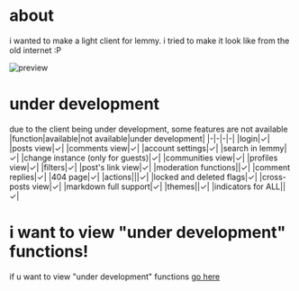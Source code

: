 # about
i wanted to make a light client for lemmy. i tried to make it look like from the old internet :P

![preview](https://github.com/user-attachments/assets/ea474101-9363-47a9-821c-c94294493657)

# under development
due to the client being under development, some features are not available
|function|available|not available|under development|
|-|-|-|-|
|login|✓|
|posts view|✓|
|comments view|✓|
|account settings|✓|
|search in lemmy|✓|
|change instance (only for guests)|✓|
|communities view|✓|
|profiles view|✓|
|filters|✓|
|post's link view|✓|
|moderation functions||✓|
|comment replies|✓|
|404 page|✓|
|actions|||✓|
|locked and deleted flags|✓|
|cross-posts view|✓|
|markdown full support|✓|
|themes||✓|
|indicators for ALL||✓|

# i want to view "under development" functions!

if u want to view "under development" functions [go here](https://github.com/lgor360/oldemmi/tree/dev)

